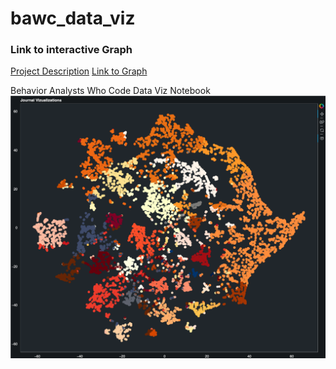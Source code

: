 # bawc_data_viz
### Link to interactive Graph
[Project Description](https://peaceful-baklava-eaba61.netlify.app/#apps)
[Link to Graph](https://peaceful-baklava-eaba61.netlify.app/html/journal_viz.html)


Behavior Analysts Who Code Data Viz Notebook
![Articles from Behavior Analytic Journals](./script/plot.png?raw=true)
